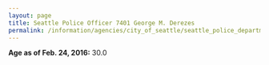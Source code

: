 ```yaml
---
layout: page
title: Seattle Police Officer 7401 George M. Derezes
permalink: /information/agencies/city_of_seattle/seattle_police_department/copbook/7401/
---
```


**Age as of Feb. 24, 2016:** 30.0
